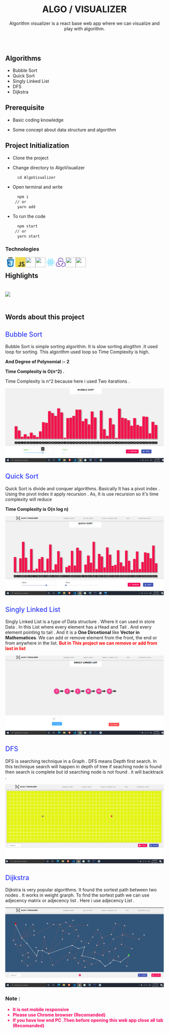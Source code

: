 <div align="center" style="height: 130px">

<h1 align="center">  ALGO / VISUALIZER </h1>
Algorithm visualizer is a react base web app where we can visualize and play with algorithm.

</div>

## Algorithms

- Bubble Sort
- Quick Sort
- Singly Linked List
- DFS
- Dijkstra

## Prerequisite

- Basic coding knowledge

- Some concept about data structure and algorithm

## Project Initialization

- Clone the project

- Change directory to AlgoVisualizer

        cd AlgoVisualizer

- Open terminal and write

        npm i
       // or
        yarn add

- To run the code

        npm start
       // or
        yarn start

### Technologies



<img align="left" height="32" width="32" src="https://raw.githubusercontent.com/github/explore/80688e429a7d4ef2fca1e82350fe8e3517d3494d/topics/css/css.png" />

<img align="left" height="32" width="32" src="https://raw.githubusercontent.com/github/explore/80688e429a7d4ef2fca1e82350fe8e3517d3494d/topics/javascript/javascript.png" />

<img align="left" height="32" width="32" src="https://brandeps.com/logo-download/N/Node-JS-logo-vector-01.svg" />

<img align="left" height="32" width="32" src="https://brandeps.com/icon-download/J/Jss-icon-vector-01.svg" />

<img align="left" height="32" width="32" src="https://raw.githubusercontent.com/github/explore/80688e429a7d4ef2fca1e82350fe8e3517d3494d/topics/react/react.png" />

<img align="left" height="32" width="32" src="https://raw.githubusercontent.com/github/explore/80688e429a7d4ef2fca1e82350fe8e3517d3494d/topics/redux/redux.png" />

<img align="left" height="32" width="32" src="https://brandeps.com/logo-download/Y/Yarn-logo-vector-01.svg" />

<img align="left" height="32" width="32" src="https://brandeps.com/icon-download/N/Npm-icon-vector-07.svg" />

<br>

## Highlights

<img style="margin-top: 20px;margin-bottom:20px" src="./Github/Gif/Gif-Full-Tutorial.gif"/>

## Words about this project

<div>

<h2 style="color: #323dfa; font-weight:500"> Bubble Sort </h2>
<p>
  Bubble Sort is simple sorting algorithm. It is slow sorting alogithm .It used loop for sorting. This algorithm used loop so Time Complexity is high.

**And Degree of Polynomial :- 2**

**Time Complexity is O(n^2) .**

Time Complexity is n^2 because here i used Two itarations .

</p>
  <img src='./Github/Images/BubbleSort.png'>

</div>

<div>

<h2 style="color: #323dfa; font-weight:500"> Quick Sort </h2>
<p>
  Quick Sort is divide and conquer algorithms. Basically It has a pivot index . Using the pivot index it apply recursion . As, It is use recursion so it's time complexity will reduce

**Time Complexity is O(n log n)**

</p>
  <img src='./Github/Images/QuickSort.png'>

</div>

<div>

<h2 style="color: #323dfa; font-weight:500"> Singly Linked List </h2>
<p>
   Singly Linked List is a type of Data structure . Where it can used in store Data . In this List where every element has a Head and Tail . And every element pointing to tail . And it is a <strong> One Dircetional </strong> like <strong> Vector in Mathematices</strong>.
   We can add or remove element from the front, the end or from anywhere in the list. <strong style="color:red "> But in This project we can remove or add from last in list</strong>

</p>
  <img src='./Github/Images/SinglyLinkedList.png'>

</div>

<div>

<h2 style="color: #323dfa;font-weight:500;"> DFS </h2>
<p>
   DFS is searching technique in a Graph . DFS means Depth first search. In this technique search will happen in depth of tree if seaching node is found then search is complete but id searching node is not found . it will backtrack .

</p>
  <img src='./Github/Images/Dfs.png'>

</div>

<div>

<h2 style="color: #323dfa; font-weight:500"> Dijkstra </h2>
<p>
 Dijkstra is very popular algorithms. It found the sortest path between two nodes . It works in weight grarph. To find the sortest path we can use adjecency matrix or adjecency list . Here i use adjecency List .

</p>
  <img src='./Github/Images/Dijkstra.png'>

</div>

<h3> Note : </h3>
<ul>
<li style="color: #fb005f; font-weight:500"> <strong> It is not mobile responsive </strong></li>
<li style="color: #fb005f; font-weight:500"><strong> Please use Chrome browser (Recomanded)</strong> </li>
<li style="color: #fb005f; font-weight:500"><strong> If you have low end PC .Then before opening this web app close all tab (Recomanded) </strong></li>
</ul>




